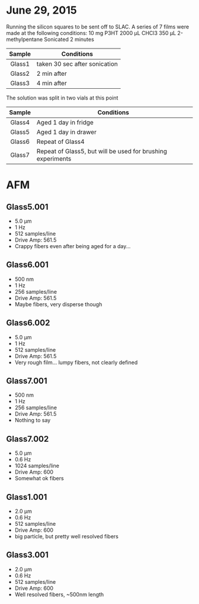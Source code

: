 # June 29, 2015

Running the silicon squares to be sent off to SLAC. A series of 7 films were made at the following conditions:
10 mg P3HT
2000 µL CHCl3
350 µL 2-methylpentane
Sonicated 2 minutes

| Sample | Conditions                    |
|:------:|-------------------------------|
|Glass1  |taken 30 sec after sonication  |
|Glass2  |2 min after |
|Glass3  |4 min after |

The solution was split in two vials at this point

| Sample | Conditions                    |
|:------:|-------------------------------|
|Glass4  |Aged 1 day in fridge  |
|Glass5  |Aged 1 day in drawer  |
|Glass6  |Repeat of Glass4      |
|Glass7  |Repeat of Glass5, but will be used for brushing experiments|

# AFM
## Glass5.001
* 5.0 µm
* 1 Hz
* 512 samples/line
* Drive Amp: 561.5
* Crappy fibers even after being aged for a day...

## Glass6.001
* 500 nm
* 1 Hz
* 256 samples/line
* Drive Amp: 561.5
* Maybe fibers, very disperse though

## Glass6.002
* 5.0 µm
* 1 Hz
* 512 samples/line
* Drive Amp: 561.5
* Very rough film... lumpy fibers, not clearly defined

## Glass7.001
* 500 nm
* 1 Hz
* 256 samples/line
* Drive Amp: 561.5
* Nothing to say

## Glass7.002
* 5.0 µm
* 0.6 Hz
* 1024 samples/line
* Drive Amp: 600
* Somewhat ok fibers

## Glass1.001
* 2.0 µm
* 0.6 Hz
* 512 samples/line
* Drive Amp: 600
* big particle, but pretty well resolved fibers

## Glass3.001
* 2.0 µm
* 0.6 Hz
* 512 samples/line
* Drive Amp: 600
* Well resolved fibers, ~500nm length
